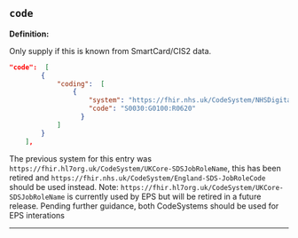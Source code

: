 ## `code`

<b>Definition:</b>

Only supply if this is known from SmartCard/CIS2 data.

```json
"code":  [
        {
            "coding":  [
                {
                    "system": "https://fhir.nhs.uk/CodeSystem/NHSDigital-SDS-JobRoleCode",
                    "code": "S0030:G0100:R0620"
                  }
            ]
        }
    ],
```
The previous system for this entry was `https://fhir.hl7org.uk/CodeSystem/UKCore-SDSJobRoleName`, this has been retired and `https://fhir.nhs.uk/CodeSystem/England-SDS-JobRoleCode` should be used instead. Note: `https://fhir.hl7org.uk/CodeSystem/UKCore-SDSJobRoleName` is currently used by EPS but will be retired in a future release. Pending further guidance, both CodeSystems should be used for EPS interations

---

